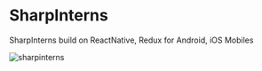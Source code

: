# SharpInterns
SharpInterns build on ReactNative, Redux for Android, iOS Mobiles


![sharpinterns](https://user-images.githubusercontent.com/2385925/32830752-e5e79414-c9fe-11e7-8984-7d421a73bd77.png)
